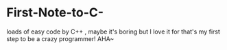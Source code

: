 # First-Note-to-C-
loads of easy code by C++ , maybe it's boring but I love it for that's my first step to be a crazy programmer! AHA~
